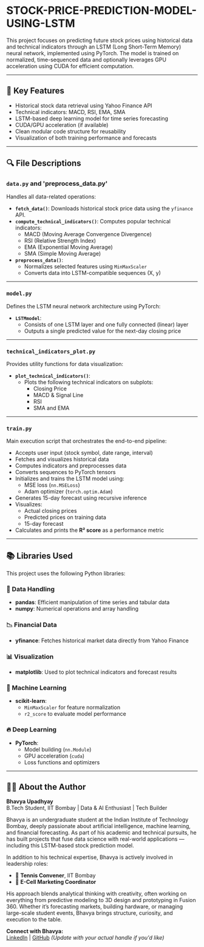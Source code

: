 # STOCK-PRICE-PREDICTION-MODEL-USING-LSTM

This project focuses on predicting future stock prices using historical data and technical indicators through an LSTM (Long Short-Term Memory) neural network, implemented using PyTorch. The model is trained on normalized, time-sequenced data and optionally leverages GPU acceleration using CUDA for efficient computation.

---

## 🚀 Key Features

- Historical stock data retrieval using Yahoo Finance API
- Technical indicators: MACD, RSI, EMA, SMA
- LSTM-based deep learning model for time series forecasting
- CUDA/GPU acceleration (if available)
- Clean modular code structure for reusability
- Visualization of both training performance and forecasts

---

## 🔍 File Descriptions

### `data.py` and 'preprocess_data.py'
Handles all data-related operations:
- **`fetch_data()`**: Downloads historical stock price data using the `yfinance` API.
- **`compute_technical_indicators()`**: Computes popular technical indicators:
  - MACD (Moving Average Convergence Divergence)
  - RSI (Relative Strength Index)
  - EMA (Exponential Moving Average)
  - SMA (Simple Moving Average)
- **`preprocess_data()`**: 
  - Normalizes selected features using `MinMaxScaler`
  - Converts data into LSTM-compatible sequences (X, y)

---

### `model.py`
Defines the LSTM neural network architecture using PyTorch:
- **`LSTMmodel`**: 
  - Consists of one LSTM layer and one fully connected (linear) layer
  - Outputs a single predicted value for the next-day closing price

---

### `technical_indicators_plot.py`
Provides utility functions for data visualization:
- **`plot_technical_indicators()`**:
  - Plots the following technical indicators on subplots:
    - Closing Price
    - MACD & Signal Line
    - RSI
    - SMA and EMA

---

### `train.py`
Main execution script that orchestrates the end-to-end pipeline:
- Accepts user input (stock symbol, date range, interval)
- Fetches and visualizes historical data
- Computes indicators and preprocesses data
- Converts sequences to PyTorch tensors
- Initializes and trains the LSTM model using:
  - MSE loss (`nn.MSELoss`)
  - Adam optimizer (`torch.optim.Adam`)
- Generates 15-day forecast using recursive inference
- Visualizes:
  - Actual closing prices
  - Predicted prices on training data
  - 15-day forecast
- Calculates and prints the **R² score** as a performance metric

---

## 📚 Libraries Used

This project uses the following Python libraries:

### 🧮 Data Handling
- **pandas**: Efficient manipulation of time series and tabular data
- **numpy**: Numerical operations and array handling

### 📉 Financial Data
- **yfinance**: Fetches historical market data directly from Yahoo Finance

### 📊 Visualization
- **matplotlib**: Used to plot technical indicators and forecast results

### 🧠 Machine Learning
- **scikit-learn**: 
  - `MinMaxScaler` for feature normalization
  - `r2_score` to evaluate model performance

### 🔥 Deep Learning
- **PyTorch**: 
  - Model building (`nn.Module`)
  - GPU acceleration (`cuda`)
  - Loss functions and optimizers

---

## 👨‍💻 About the Author

**Bhavya Upadhyay**  
B.Tech Student, IIT Bombay | Data & AI Enthusiast | Tech Builder

Bhavya is an undergraduate student at the Indian Institute of Technology Bombay, deeply passionate about artificial intelligence, machine learning, and financial forecasting. As part of his academic and technical pursuits, he has built projects that fuse data science with real-world applications — including this LSTM-based stock prediction model.

In addition to his technical expertise, Bhavya is actively involved in leadership roles:
- 🎾 **Tennis Convener**, IIT Bombay 
- 🚀 **E-Cell Marketing Coordinator** 

His approach blends analytical thinking with creativity, often working on everything from predictive modeling to 3D design and prototyping in Fusion 360. Whether it’s forecasting markets, building hardware, or managing large-scale student events, Bhavya brings structure, curiosity, and execution to the table.

**Connect with Bhavya:**  
[LinkedIn](https://www.linkedin.com/in/bhavya-upadhyay/) | [GitHub](https://github.com/) *(Update with your actual handle if you'd like)*





